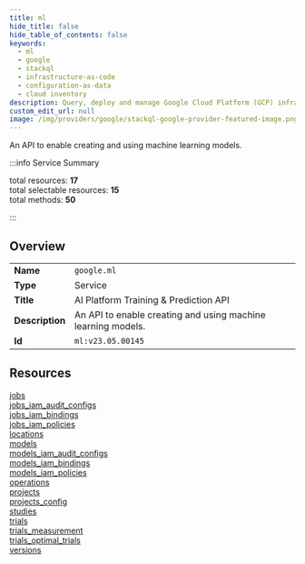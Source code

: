 ```yaml
---
title: ml
hide_title: false
hide_table_of_contents: false
keywords:
  - ml
  - google
  - stackql
  - infrastructure-as-code
  - configuration-as-data
  - cloud inventory
description: Query, deploy and manage Google Cloud Platform (GCP) infrastructure and resources using SQL
custom_edit_url: null
image: /img/providers/google/stackql-google-provider-featured-image.png
---
```

An API to enable creating and using machine learning models.  
    
:::info Service Summary

<div class="row">
<div class="providerDocColumn">
<span>total resources:&nbsp;<b>17</b></span><br />
<span>total selectable resources:&nbsp;<b>15</b></span><br />
<span>total methods:&nbsp;<b>50</b></span><br />
</div>
</div>

:::

## Overview
<table><tbody>
<tr><td><b>Name</b></td><td><code>google.ml</code></td></tr>
<tr><td><b>Type</b></td><td>Service</td></tr>
<tr><td><b>Title</b></td><td>AI Platform Training & Prediction API</td></tr>
<tr><td><b>Description</b></td><td>An API to enable creating and using machine learning models.</td></tr>
<tr><td><b>Id</b></td><td><code>ml:v23.05.00145</code></td></tr>
</tbody></table>

## Resources
<div class="row">
<div class="providerDocColumn">
<a href="/providers/google/ml/jobs/">jobs</a><br />
<a href="/providers/google/ml/jobs_iam_audit_configs/">jobs_iam_audit_configs</a><br />
<a href="/providers/google/ml/jobs_iam_bindings/">jobs_iam_bindings</a><br />
<a href="/providers/google/ml/jobs_iam_policies/">jobs_iam_policies</a><br />
<a href="/providers/google/ml/locations/">locations</a><br />
<a href="/providers/google/ml/models/">models</a><br />
<a href="/providers/google/ml/models_iam_audit_configs/">models_iam_audit_configs</a><br />
<a href="/providers/google/ml/models_iam_bindings/">models_iam_bindings</a><br />
<a href="/providers/google/ml/models_iam_policies/">models_iam_policies</a><br />
</div>
<div class="providerDocColumn">
<a href="/providers/google/ml/operations/">operations</a><br />
<a href="/providers/google/ml/projects/">projects</a><br />
<a href="/providers/google/ml/projects_config/">projects_config</a><br />
<a href="/providers/google/ml/studies/">studies</a><br />
<a href="/providers/google/ml/trials/">trials</a><br />
<a href="/providers/google/ml/trials_measurement/">trials_measurement</a><br />
<a href="/providers/google/ml/trials_optimal_trials/">trials_optimal_trials</a><br />
<a href="/providers/google/ml/versions/">versions</a><br />
</div>
</div>
